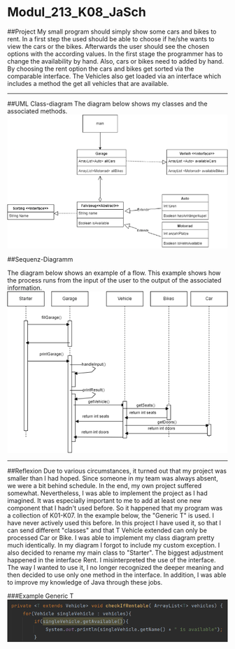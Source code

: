# Modul_213_K08_JaSch

##Project
My small program should simply show some cars and bikes to rent.
In a first step the used should be able to choose if he/she wants to 
view the cars or the bikes. Afterwards the user should see the chosen options
with the according values. In the first stage the programmer has to change the 
availability by hand. Also, cars or bikes need to added by hand. 
By choosing the rent option the cars and bikes get sorted via the comparable interface.
The Vehicles also get loaded via an interface which includes a method the get all 
vehicles that are available.

<hr>

##UML Class-diagram
The diagram below shows my classes and the associated methods.
![UML](./images/UML.png)

##Sequenz-Diagramm

The diagram below shows an example of a flow. 
This example shows how the process runs from the input of the user to the output of the associated information.
![SequenzDiagramm](./images/Sequenz.png)

<hr>

##Reflexion
Due to various circumstances, it turned out that my project was smaller than I had hoped. 
Since someone in my team was always absent, we were a bit behind schedule. In the end, 
my own project suffered somewhat. Nevertheless, I was able to implement the project as I had imagined. 
It was especially important to me to add at least one new component that I hadn't used before. 
So it happened that my program was a collection of K01-K07. In the example below, the "Generic T" is used. 
I have never actively used this before. 
In this project I have used it, so that I can send different "classes" and that T Vehicle extended can only 
be processed Car or Bike.
I was able to implement my class diagram pretty much identically. 
In my diagram I forgot to include my custom exception. 
I also decided to rename my main class to "Starter". 
The biggest adjustment happened in the interface Rent. 
I misinterpreted the use of the interface. The way I wanted to use it, 
I no longer recognized the deeper meaning and then decided to use only one method in the interface.
In addition, I was able to improve my knowledge of Java through these jobs.

###Example Generic T
![Example](./images/T_Variable.png)
